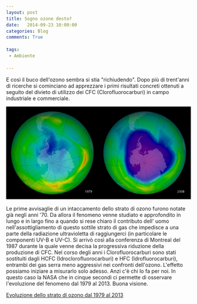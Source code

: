 ```yaml
---
layout: post
title: Sogno ozone desto?
date:   2014-09-23 10:00:00
categories: Blog
comments: True

tags:
 - Ambiente

---
```



E così il buco dell'ozono sembra si stia "richiudendo". Dopo più di trent'anni di ricerche
si cominciano ad apprezzare i primi risultati concreti ottenuti a seguito del divieto di utilizzo 
dei CFC (Clorofluorocarburi) in campo industriale e commerciale.

![Ozono](/assets/ozone_1979-2008.png)

Le prime avvisaglie di un intaccamento dello strato di ozono furono notate già negli anni '70. Da allora 
il fenomeno venne studiato e approfondito in lungo e in largo fino a quando si rese chiaro il contributo dell'
uomo nell'assottigliamento di questo sottile strato di gas che impedisce a una parte della radiazione 
ultravioletta di raggiungerci (in particolare le componenti UV-B e UV-C). Si arrivò così alla conferenza di Montreal
del 1987 durante la quale venne decisa la progressiva riduzione della produzione di CFC.
Nel corso degli anni i Clorofluorocarburi sono stati sostituiti dagli HCFC (Idroclorofluorocarburi) e HFC (Idrofluorocarburi), 
entrambi dei gas serra meno aggressivi nei confronti dell'ozono. L'effetto possiamo iniziare a misurarlo solo adesso.
Anzi c'è chi lo fa per noi. In questo caso la NASA che in cinque secondi ci permette di osservare l'evoluzione 
del fenomeno dal 1979 al 2013. Buona visione.

[Evoluzione dello strato di ozono dal 1979 al 2013](http://ozonewatch.gsfc.nasa.gov/ozone_maps/movies/OZONE_D1979-09%25P1Y_G%5e1280X720.MMERRA_LSH.mp4)


